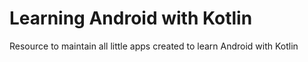 # Learning Android with Kotlin
Resource to maintain all little apps created to learn Android with Kotlin

